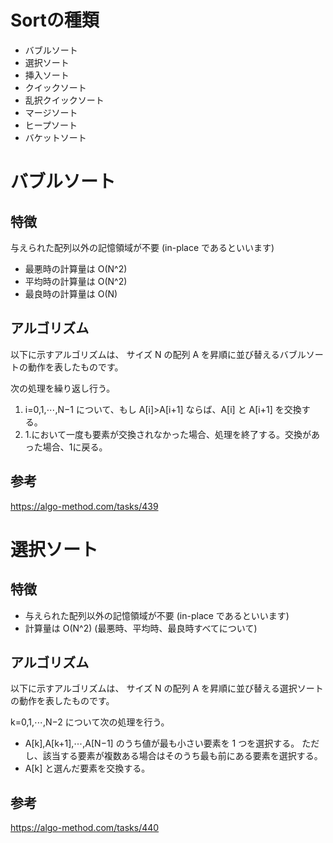 # Sortの種類
* バブルソート
* 選択ソート
* 挿入ソート
* クイックソート
* 乱択クイックソート
* マージソート
* ヒープソート
* バケットソート

# バブルソート
## 特徴
与えられた配列以外の記憶領域が不要 (in-place であるといいます)
* 最悪時の計算量は O(N^2)
* 平均時の計算量は O(N^2)
* 最良時の計算量は O(N)

## アルゴリズム
以下に示すアルゴリズムは、 サイズ N の配列 A を昇順に並び替えるバブルソートの動作を表したものです。

次の処理を繰り返し行う。
1. i=0,1,⋯,N−1 について、もし A[i]>A[i+1] ならば、A[i] と A[i+1] を交換する。
2. 1.において一度も要素が交換されなかった場合、処理を終了する。交換があった場合、1に戻る。

## 参考
https://algo-method.com/tasks/439

# 選択ソート
## 特徴
* 与えられた配列以外の記憶領域が不要 (in-place であるといいます)
* 計算量は O(N^2) (最悪時、平均時、最良時すべてについて)

## アルゴリズム
以下に示すアルゴリズムは、 サイズ N の配列 A を昇順に並び替える選択ソートの動作を表したものです。

k=0,1,⋯,N−2 について次の処理を行う。
* A[k],A[k+1],⋯,A[N−1] のうち値が最も小さい要素を 1 つを選択する。 ただし、該当する要素が複数ある場合はそのうち最も前にある要素を選択する。
* A[k] と選んだ要素を交換する。

## 参考
https://algo-method.com/tasks/440

